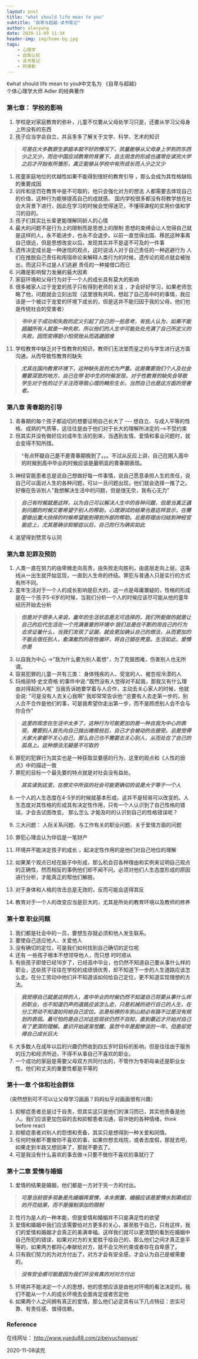 ```yaml
---
layout: post
title: "what should life mean to you"
subtitle: "自卑与超越-读书笔记"
author: alanyang
date: 2020-11-09 11:34
header-img: img/home-bg.jpg
tags:
    - 心理学
    - 自我认知
    - 读书笔记
    - 阿德勒
---
```

《what should life mean to you》中文名为 《自卑与超越》  
 个体心理学大师 Adler 的经典著作

### 第七章： 学校的影响
1. 学校是对家庭教育的弥补，儿童不仅要从父母处学习只是，还要从学习父母身上所没有的东西
2. 孩子应当学会自立，并且多多了解关于文学、科学、艺术的知识
   
> ***可是在大多数原生家庭本就不好的情况下，孩童能够从父母身上学到的东西少之又少，而在中国应试教育的背景下，自主观念的形成也通常在读完大学之后才开始有所雏形，真正能够从学校中有所成长而人少之又少*** 
1. 孩童家庭地位的优越性如果不能得到很好的教育引导 ，那么会成为其性格缺陷的重要成因
2. 训斥和惩罚在教育中是不可取的，他只会强化对方的想法
人都需要去体现自己的价值，这种行为能够提高自己的成就感。
国内学校很多都没有将教学放在社会大背景下进行，因此在学习的时候会觉得迷茫，不懂得课程的实用价值和学习的目的。
5. 孩子们其实比长辈更能理解同龄人的心情
6. 最大的问题不是行为上的限制而是思想上的限制
思想的束缚会让人觉得自己就是这样的人，永不能进步，也永不会退步。以前一直觉得出国、移民这种事离自己很远，但是思想改变以后，发现其实并不是遥不可及的一件事
7. 遗传决定成长是一种迷信的观点，这时说话人对于自己责任的一种逃避行为
人们在推脱自己责任和用宿命论来解释人类行为的时候，遗传论的观点就会被抛出，而这只不过是人们逃避 责任的一种接借口而已
8. 兴趣是影响智力发展的最大因素
9. 家庭环境和父母行为对于一个人的成长具有莫大的影响
10. 很多被家人过于宠爱的孩子只有得到老师的关注 ，才会好好学习，如果老师忽略了他，问题就会立刻出现（这里很有共鸣，想起了自己高中时的事情，我应该是一个被过于宠爱的环境下成长的，但是这并不能归因于我的父母，他们也是传统社会的受害者）

> ***书中关于成功和失败的定义引起了自己的一些思考，有些人认为，如果不能超越所有人就是一种失败，所以他们的人生中可能处处充满了自己所定义的失败，因而变得胆小怕受挫从而逃避困难***

11. 学校教育中缺乏对于性教育的知识，教师们无法堂而皇之的与学生进行这方面沟通，从而导致性教育的缺失

> ***尤其在国内教育环境下，这种缺失显的尤为严重。这是需要我们个人及社会需要深思的地方，自己在带 初中生的时候发现，对于性教育的缺失会导致学生对于性的过于关注而导致心理的畸形生长，当然自己也是这方面的受害者。***

### 第八章 青春期的引导  
  
1. 青春期的每个孩子都迫切的想要证明自己长大了 --- 想自立、与成人平等的性格、成熟的气质等，这往往是由于他们对于长大的理解所决定的-->不受约束
2. 但其实并没有做好应对成年生活的到来，当遇到友情、爱情和事业问题时，就会变得不知所措。
> ***有点怀疑自己是不是青春期晚到了。。。不过从反应上讲，自己在刚入高中的时候到高中毕业的时候应该是最明显的青春期表现。**
3. 神经官能患者总是说自己想做好每一件事情，说自己愿意承担人生的责任，说自己可以面对人生的各种问题，可以一旦问题出现，他们就会选择一推了之。好像在告诉别人"我想解决生活中的问题，但是很无奈，我有心无力"
> ***自己有时候就是这样，以为自己可以解决人生中的各种问题，但是当真正遇到问题的时候又寄希望于别人的帮助，心理测试的结果也是这样显示，在需要做出重大抉择的时候希望能到得到外部的帮助。总是将理由归结到神经官能症上，尤其是确诊抑郁症以后，自己的行为确实如此***
4. 渴望得到赞赏与认同

### 第九章 犯罪及预防

1. 人类一直在努力的由卑微走向高贵，由失败走向胜利，由底层走向上层。这条线从一出生就开始显现，一直到人生命的终结。罪犯与普通人只是实行的方式有所不同。
2. 童年生活对于一个人的成长影响是巨大的，这一点是毋庸置疑的，性格的形成是在一个孩子5-6岁的时候，当我们分析一个人的时候应该尽可能从他的童年经历开始去分析
> ***但是对于很多人来说，童年的生活状态是无可选择的，我们所能做的就是让自己的后代生活在一个充满善意的环境中
我们总是在不断的用自己的行为去求证着什么，当我们发现了证据，就会更加确认自己的想法，从而更加的不能去信任别人，愈演愈烈的恶性循环，将自己锁在壳里。生活如此，爱情亦是***

3. 以自我为中心 ->"我为什么要为别人着想"，为了克服困难，伤害别人也无所谓。
4. 容易犯罪的儿童一共有三类： 身体残疾的人、受宠的人、被忽视冷漠的人
5. 玛格丽特·史文奇格 的事件中说:"既然没有人觉得对不起我，那我又有什么理由对得起别人呢"
当我告诉她要学着与人合作，主动去关心家人的时候，他就会说: "可是没有人去关心我啊"
我却常常告诉他:"总要有人去走第一步的，别人合不合作是他们的事，可是我希望你走出第一步，而不是顾虑别人会不会与你合作"

> ***这里的观念在生活中太多了，这种行为可能更加的是一种自我为中心的表现，需要别人首先向自己抛出橄榄枝后，自己才会被动的去接受。总是觉得大家大家都不关心自己，那么自己也不需要去关心别人，从而处在了自己的孤岛上。这种想法无疑是不可取的***

6. 罪犯的犯罪行为其实也是一种获取显要感的行为，这里的观点和《人性的弱点》中的描述一致
7. 罪犯的目标一个最先要的特点就是对社会没有益处。
> ***其实读到这里，在想文中所说的社会可能更确切的说是大于等于一个人***

8. 一个人的人生态度在4-5岁的时候就基本形成，这并不是轻易可以改变的。人生态度对其性格的形成具有决定性作用，只有一个人认识到了自己性格的错误，才会去试图改变。
那么怎么 才能及时的认识到自己的性格错误呢？

9. 三大问题： 人际关系问题、与工作有关的职业问题、关于爱情方面的问题
10. 罪犯心理会认为伴侣是一笔财产
11. 环境并不能决定孩子的成长 ，起决定性作用的是他们对自己地位的理解
12. 如果某个观点已经在脑子中形成，那么机会召各种理由和实例来证明自己观点的正确性，然而相反的事例他们却不闻不问。必须对他们人生态度形成的原因进行分析，才能真正的帮他们解脱，
13. 对于身体和人格的攻击总是无效的，反而可能会适得其反
14. 教育对于一个人的改变应当是巨大的，尤其是所处的教育环境以及教师的修养

### 第十章 职业问题
1. 我们都是社会中的一员，要想生存就必须和他人发生联系。
2. 要使自己适应他人、关爱他人
3. 没有确切的定位，可是我们如何找到自己确切的定位呢
4. 还有 一些孩子根本不想领导他人，而只想 时时顺从
5. 有些孩子即使已经16岁了，已经高中毕业，也仍然不知道自己要从事什么样的职业，这些孩子往往在学校的成绩很优秀，却不知道下一步的人生道路应该怎么走。在分工劳动中他们并不知道该如何给自己定位，更不知道实现理想的方法。
> ***我觉得自己就是这样的人，高中毕业的时候仍然不知道自己将要从事什么样的职业，也不知道仍声的道路应该怎么走，只是机械的进行自己的人生，在分工劳动不知道如何给自己定位。总是标榜的车到山前必有路不过是没有规划的表现。最可怕的是自己对这些现状仍然不自知，直到最近才开始对自己有了更深的理解。意识开始逐渐觉醒，虽然今年是挺惨淡的一年，但是却觉得自己成长巨大***

6. 大多数人在成年以后的兴趣仍然收到四五岁时目标的影响，但是往往由于服务的压力和经济所迫，不得不从事自己不喜欢的职业。
7. 一个成功的家庭是需要父母双方共同付出的，不管作为专职母亲还是职业女性，他们和丈夫的重要性都是平等的

### 第十一章 个体和社会群体
 （突然想到可不可以让父母学习画画？妈妈似乎对画画很有兴趣）<br>
1. 抑郁症患者总是过于自责，但其实这只是他们的演习而已，其实他责备是他人。我们应该更加包容的去和抑郁患者沟通，容许她的各种情绪，think before react  
2. 抑郁症患者对别人的怨恨和责备，其实只是想得到一种关爱和同情。
3. 任何时候都不要做你不喜欢的事，如果你想去戏院，或者去度假，那就去吧，如果走到半路又想回来了，那就不要去了。
4. 可是我没有什么喜欢的事去做->只要不做你不喜欢的事就行了

### 第十二章  爱情与婚姻
1. 爱情的结果是婚姻，他们都是一方对于另一方的付出。
> ***可是当前很多现象是先婚姻再爱情，本末倒置，婚姻应该是爱情水到渠成后的开花结果，而不是强制添加的限制***
2. 性行为是人的一种本能，但是爱情和婚姻并不只是满足性的欲望
3. 爱情和婚姻中我们应该需要给对方更多的关心，甚至胜于自己，只有这样，我们的爱情和婚姻才会真正的美满幸福。这样我们就可以更清楚的看到在婚姻中自己所犯的错误，如果对对方的关爱胜于给自己的，那么他们之间才真正是平等的，如果两方都将心奉献给对方，就不会又所约束或者存在自卑感了。
4. 只有我们努力的为对方付出了，对方才会有安全感，才会认为自己是被需要的。
> ***没有安全感可能是因为我们并没有真的对对方付出***
5. 环境并不能决定一个人的思想，他的思想应该是由他对环境的看法决定的。我们不能从一个人的成长环境去全面肯定或者否定他
6. 如果两个人之间拥有真正的爱情，那么他们必定具有以下几点特征：忠实可靠、有责任感、值得信赖。


### Reference
在线网址： http://www.yuedu88.com/zibeiyuchaoyue/


2020-11-08读完





